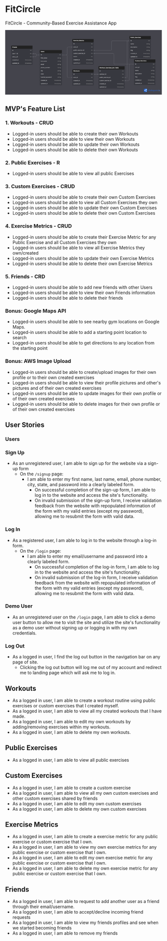 # FitCircle
FitCircle - Community-Based Exercise Assistance App

![db-schema]

[db-schema]: ./FitCircle%20Schema%20Diagram.png

## MVP's Feature List
### 1. Workouts - CRUD
- Logged-in users should be able to create their own Workouts
- Logged-in users should be able to view their own Workouts
- Logged-in users should be able to update their own Workouts
- Logged-in users should be able to delete their own Workouts

### 2. Public Exercises - R
- Logged-in users should be able to view all public Exercises

### 3. Custom Exercises - CRUD
- Logged-in users should be able to create their own Custom Exercises
- Logged-in users should be able to view all Custom Exercises they own
- Logged-in users should be able to update their own Custom Exercises
- Logged-in users should be able to delete their own Custom Exercises

### 4. Exercise Metrics - CRUD
- Logged-in users should be able to create their Exercise Metric for any Public Exercise and all Custom Exercises they own
- Logged-in users should be able to view all Exercise Metrics they own/created
- Logged-in users should be able to update their own Exercise Metrics
- Logged-in users should be able to delete their own Exercise Metrics

### 5. Friends - CRD
- Logged-in users should be able to add new friends with other Users
- Logged-in users should be able to view their own Friends information
- Logged-in users should be able to delete their friends
<!-- - Logged-in users should be able to update their permissions with Friends -->

### Bonus: Google Maps API
- Logged-in users should be able to see nearby gym locations on Google Maps.
- Logged-in users should be able to add a starting point location to search
- Logged-in users should be able to get directions to any location from the starting point

### Bonus: AWS Image Upload
- Logged-in users should be able to create/upload images for their own profile or to their own created exercises
- Logged-in users should be able to view their profile pictures and other's pictures and of their own created exercises
- Logged-in users should be able to update images for their own profile or of their own created exercises
- Logged-in users should be able to delete images for their own profile or of their own created exercises

## User Stories
### Users
### Sign Up
- As an unregistered user, I am able to sign up for the website via a sign-up form
    - On the `/signup` page:
        - I am able to enter my first name, last name, email, phone number, city, state, and password into a clearly labeled form.
            - On successful completion of the sign-up form, I am able to log in to the website and access the site's functionality.
            - On invalid submission of the sign-up form, I receive validation feedback from the website with repopulated information of the form with my valid entries (except my password), allowing me to resubmit the form with valid data.
### Log In
- As a registered user, I am able to log in to the website through a log-in form.
    - On the `/login` page:
        - I am able to enter my email/username and password into a clearly labeled form.
            - On successful completion of the log-in form, I am able to log in to the website and access the site's functionality.
            - On invalid submission of the log-in form, I receive validation feedback from the website with repopulated information of the form with my valid entries (except my password), allowing me to resubmit the form with valid data.
### Demo User
- As an unregistered user on the `/login` page, I am able to click a demo user button to allow me to visit the site and utilize the site's functionality as a demo user without signing up or logging in with my own credentials.
### Log Out
- As a logged in user, I find the log out button in the navigation bar on any page of site.
    - Clicking the log out button will log me out of my account and redirect me to landing page which will ask me to log in.

## Workouts
- As a logged in user, I am able to create a workout routine using public exercises or custom exercises that I created myself.
- As a logged in user, I am able to view all my created workouts that I have made.
- As a logged in user, I am able to edit my own workouts by adding/removing exercises within my workouts.
- As a logged in user, I am able to delete my own workouts.

## Public Exercises
- As a logged in user, I am able to view all public exercises

## Custom Exercises
- As a logged in user, I am able to create a custom exercise
- As a logged in user, I am able to view all my own custom exercises and other custom exercises shared by friends
- As a logged in user, I am able to edit my own custom exercises
- As a logged in user, I am able to delete my own custom exercises

## Exercise Metrics
- As a logged in user, I am able to create a exercise metric for any public exercise or custom exercise that I own.
- As a logged in user, I am able to view my own exercise metrics for any public exercise or custom exercise that I own.
- As a logged in user, I am able to edit my own exercise metric for any public exercise or custom exercise that I own.
- As a logged in user, I am able to delete my own exercise metric for any public exercise or custom exercise that I own.

## Friends
- As a logged in user, I am able to request to add another user as a friend through their email/username.
- As a logged in user, I am able to accept/decline incoming friend requests
- As a logged in user, I am able to view my friends profiles and see when we started becoming friends
- As a logged in user, I am able to remove my friends
